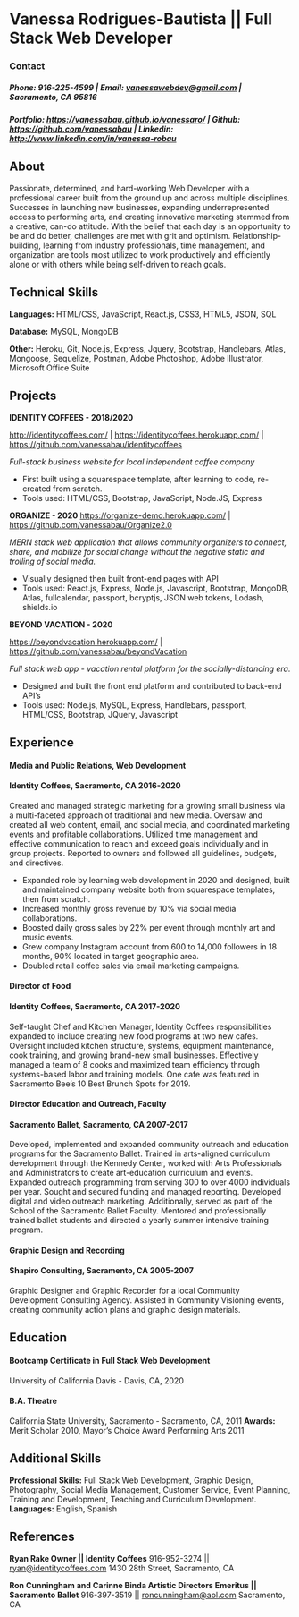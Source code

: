 # Vanessa Rodrigues-Bautista || Full Stack Web Developer
### Contact
#####  Phone: 916-225-4599 | Email: vanessawebdev@gmail.com | Sacramento, CA 95816

##### Portfolio: https://vanessabau.github.io/vanessaro/  | Github: https://github.com/vanessabau | Linkedin: http://www.linkedin.com/in/vanessa-robau

## About
Passionate, determined, and hard-working Web Developer with a professional career built from the ground up and across multiple disciplines. Successes in launching new businesses, expanding underrepresented access to performing arts, and creating innovative marketing stemmed from a creative, can-do attitude. With the belief that each day is an opportunity to be and do better, challenges are met with grit and optimism. Relationship-building, learning from industry professionals, time management, and organization are tools most utilized to work productively and efficiently alone or with others while being self-driven to reach goals.

## Technical Skills
**Languages:** HTML/CSS, JavaScript, React.js, CSS3, HTML5, JSON,  SQL

**Database:** MySQL, MongoDB

**Other:**  Heroku, Git, Node.js, Express, Jquery, Bootstrap, Handlebars, Atlas, Mongoose, Sequelize, Postman, Adobe Photoshop, Adobe Illustrator, Microsoft Office Suite

## Projects
**IDENTITY COFFEES - 2018/2020** 

http://identitycoffees.com/ | https://identitycoffees.herokuapp.com/ | https://github.com/vanessabau/identitycoffees   

*Full-stack business website for local independent coffee company*
- First built using a squarespace template, after learning to code, re-created from scratch.
- Tools used: HTML/CSS, Bootstrap, JavaScript, Node.JS, Express

**ORGANIZE - 2020** 
https://organize-demo.herokuapp.com/ | https://github.com/vanessabau/Organize2.0   

*MERN stack web application that allows community organizers to connect, share, and mobilize for social change without the negative static and trolling of social media.*
- Visually designed then built front-end pages with API
- Tools used: React.js, Express, Node.js, Javascript, Bootstrap, MongoDB, Atlas, fullcalendar, passport, bcryptjs, JSON web tokens, Lodash, shields.io

**BEYOND VACATION - 2020** 

https://beyondvacation.herokuapp.com/ | https://github.com/vanessabau/beyondVacation    

*Full stack web app -  vacation rental platform for the socially-distancing era.*
- Designed and built the front end platform and contributed to back-end API’s 
- Tools used: Node.js, MySQL, Express, Handlebars, passport, HTML/CSS, Bootstrap, JQuery, Javascript


## Experience
#### Media and Public Relations, Web Development						
#### Identity Coffees, Sacramento, CA    2016-2020
Created and managed strategic marketing for a growing small business via a multi-faceted approach of traditional and new media. Oversaw and created all web content, email, and social media, and coordinated marketing events and profitable collaborations. Utilized time management and effective communication to reach and exceed goals individually and in group projects.  Reported to owners and followed all guidelines, budgets, and directives. 
- Expanded role by learning web development in 2020 and designed, built and maintained company website both from squarespace templates, then from scratch.
- Increased monthly gross revenue by 10% via social media collaborations.
- Boosted daily gross sales by 22% per event through monthly art and music events.
- Grew company Instagram account from 600 to 14,000 followers in 18 months, 90% located in target geographic area.
- Doubled retail coffee sales via email marketing campaigns.

#### Director of Food	
#### Identity Coffees, Sacramento, CA    2017-2020
Self-taught Chef and Kitchen Manager, Identity Coffees responsibilities expanded to include creating new food programs at two new cafes. Oversight included kitchen structure, systems, equipment maintenance, cook training, and growing brand-new small businesses. Effectively managed a team of 8 cooks and maximized team efficiency through systems-based labor and training models. One cafe was featured in Sacramento Bee’s 10 Best Brunch Spots for 2019. 

#### Director Education and Outreach, Faculty
#### Sacramento Ballet, Sacramento, CA 2007-2017
Developed, implemented and expanded community outreach and education programs for the Sacramento Ballet. Trained in arts-aligned curriculum development through the Kennedy Center, worked with Arts Professionals and Administrators to create art-education curriculum and events. Expanded outreach programming from serving 300 to over 4000 individuals per year.  Sought and secured funding and managed reporting. Developed digital and video outreach marketing. 
Additionally, served as part of the School of the Sacramento Ballet Faculty. Mentored and professionally trained ballet students and directed a yearly summer intensive training program.

#### Graphic Design and Recording
#### Shapiro Consulting, Sacramento, CA 2005-2007
Graphic Designer and Graphic Recorder for a local Community Development Consulting Agency. Assisted in Community Visioning events, creating community action plans and graphic design materials.

## Education
#### Bootcamp Certificate in Full Stack Web Development	
University of California Davis - Davis, CA, 2020

#### B.A. Theatre
California State University, Sacramento - Sacramento, CA, 2011
**Awards:** Merit Scholar 2010, Mayor’s Choice Award Performing Arts 2011

## Additional Skills
**Professional Skills:** Full Stack Web Development, Graphic Design, Photography, Social Media Management, Customer Service, Event Planning, Training and Development, Teaching and Curriculum Development.
**Languages:** English, Spanish

## References
**Ryan Rake
Owner || Identity Coffees**
916-952-3274 || ryan@identitycoffees.com 
1430 28th Street, Sacramento, CA

**Ron Cunningham and Carinne Binda 
Artistic Directors Emeritus || Sacramento Ballet**
916-397-3519 || roncunningham@aol.com
Sacramento, CA




